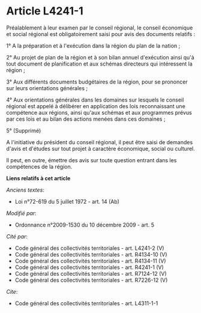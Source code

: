 # Article L4241-1

Préalablement à leur examen par le conseil régional, le conseil économique et social régional est obligatoirement saisi pour
avis des documents relatifs : 

1° A la préparation et à l'exécution dans la région du plan de la nation ; 

2° Au projet de plan de la région et à son bilan annuel d'exécution ainsi qu'à tout document de planification et aux schémas
directeurs qui intéressent la région ; 

3° Aux différents documents budgétaires de la région, pour se prononcer sur leurs orientations générales ; 

4° Aux orientations générales dans les domaines sur lesquels le conseil régional est appelé à délibérer en application des
lois reconnaissant une compétence aux régions, ainsi qu'aux schémas et aux programmes prévus par ces lois et au bilan des
actions menées dans ces domaines ;

5° (Supprimé)

A l'initiative du président du conseil régional, il peut être saisi de demandes d'avis et d'études sur tout projet à
caractère économique, social ou culturel. 

Il peut, en outre, émettre des avis sur toute question entrant dans les compétences de la région.

**Liens relatifs à cet article**

_Anciens textes_:

  - Loi n°72-619 du 5 juillet 1972 - art. 14 (Ab)

_Modifié par_:

  - Ordonnance n°2009-1530 du 10 décembre 2009 - art. 5

_Cité par_:

  - Code général des collectivités territoriales - art. L4241-2 (V)
  - Code général des collectivités territoriales - art. R4134-10 (V)
  - Code général des collectivités territoriales - art. R4134-11 (V)
  - Code général des collectivités territoriales - art. R4241-1 (V)
  - Code général des collectivités territoriales - art. R7124-12 (V)
  - Code général des collectivités territoriales - art. R7226-12 (V)

_Cite_:

  - Code général des collectivités territoriales - art. L4311-1-1
